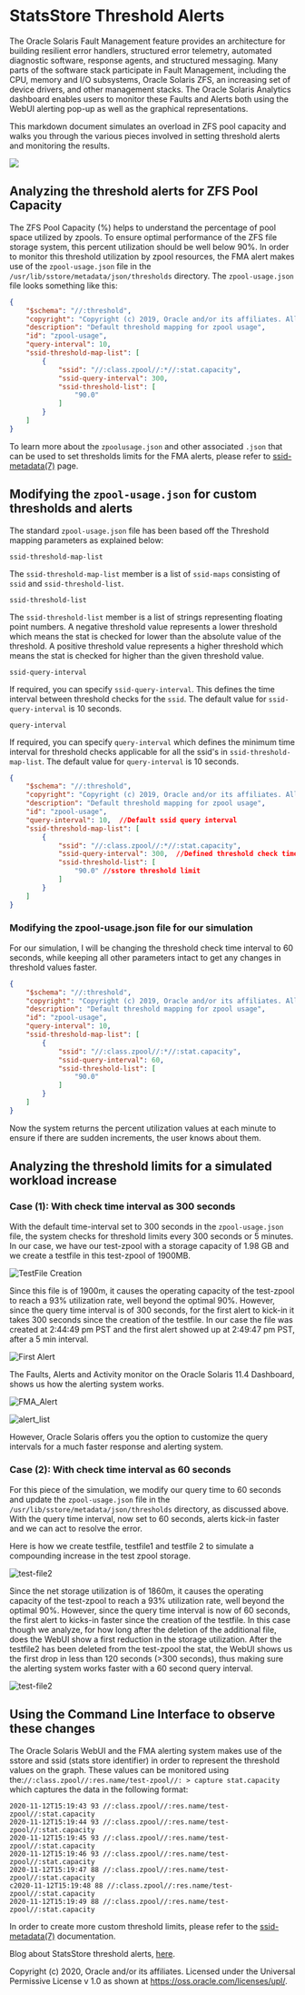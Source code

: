 # StatsStore Threshold Alerts

The Oracle Solaris Fault Management feature provides an architecture for building resilient error handlers, structured error telemetry, automated diagnostic software, response agents, and structured messaging. Many parts of the software stack participate in Fault Management, including the CPU, memory and I/O subsystems, Oracle Solaris ZFS, an increasing set of device drivers, and other management stacks. The Oracle Solaris Analytics dashboard enables users to monitor these Faults and Alerts both using the WebUI alerting pop-up as well as the graphical representations.

This markdown document simulates an overload in ZFS pool capacity and walks you through the various pieces involved in setting threshold alerts and monitoring the results.

![](/Blog_Supplements/Threshold_FMA_Alerts/Screenshots/FMA.png)

## Analyzing the threshold alerts for  ZFS Pool Capacity

The ZFS Pool Capacity (%) helps to understand the percentage of pool space utilized by zpools. To ensure optimal performance of the ZFS file storage system, this percent utilization should be well below 90%. In order to monitor this threshold utilization by zpool resources, the FMA alert makes use of the `zpool-usage.json` file in the `/usr/lib/sstore/metadata/json/thresholds` directory. The `zpool-usage.json` file looks something like this:

```json
{
    "$schema": "//:threshold",
    "copyright": "Copyright (c) 2019, Oracle and/or its affiliates. All rights reserved.",
    "description": "Default threshold mapping for zpool usage",
    "id": "zpool-usage",
    "query-interval": 10,
    "ssid-threshold-map-list": [
        {
            "ssid": "//:class.zpool//:*//:stat.capacity",
            "ssid-query-interval": 300,
            "ssid-threshold-list": [
                "90.0"
            ]
        }
    ]
}
```

To learn more about the `zpoolusage.json` and other associated `.json` that can be used to set thresholds limits for the FMA alerts, please refer to [ssid-metadata(7)](https://docs.oracle.com/cd/E88353_01/html/E37853/ssid-metadata-7.html) page.

## Modifying the `zpool-usage.json` for custom thresholds and alerts

The standard `zpool-usage.json` file has been based off the Threshold mapping parameters as explained below:

```
ssid-threshold-map-list
```

The `ssid-threshold-map-list` member is a list of `ssid-maps` consisting of `ssid` and `ssid-threshold-list`.

```
ssid-threshold-list
```

The `ssid-threshold-list` member is a list of strings representing floating point numbers. A negative threshold value represents a lower threshold which means the stat is checked for lower than the absolute value of the threshold. A positive threshold value represents a higher threshold which means the stat is checked for higher than the given threshold value.

```
ssid-query-interval
```

If required, you can specify `ssid-query-interval`. This defines the time interval between threshold checks for the `ssid`. The default value for `ssid-query-interval` is 10 seconds.

```
query-interval
```

If required, you can specify `query-interval` which defines the minimum time interval for threshold checks applicable for all the ssid's in `ssid-threshold-map-list`. The default value for `query-interval` is 10 seconds.

```json
{
    "$schema": "//:threshold",
    "copyright": "Copyright (c) 2019, Oracle and/or its affiliates. All rights reserved.",
    "description": "Default threshold mapping for zpool usage",
    "id": "zpool-usage",
    "query-interval": 10,  //Default ssid query interval
    "ssid-threshold-map-list": [
        {
            "ssid": "//:class.zpool//:*//:stat.capacity",
            "ssid-query-interval": 300,  //Defined threshold check time interval(300 seconds=5 minutes)
            "ssid-threshold-list": [
                "90.0" //sstore threshold limit
            ]
        }
    ]
}
```

### Modifying the zpool-usage.json file for our simulation

For our simulation, I will be changing the threshold check time interval to 60 seconds, while keeping all other parameters intact to get any changes in threshold values faster.

```json
{
    "$schema": "//:threshold",
    "copyright": "Copyright (c) 2019, Oracle and/or its affiliates. All rights reserved.",
    "description": "Default threshold mapping for zpool usage",
    "id": "zpool-usage",
    "query-interval": 10,  
    "ssid-threshold-map-list": [
        {
            "ssid": "//:class.zpool//:*//:stat.capacity",
            "ssid-query-interval": 60,  
            "ssid-threshold-list": [
                "90.0" 
            ]
        }
    ]
}
```

Now the system returns the percent utilization values at each minute to ensure if there are sudden increments, the user knows about them.



## Analyzing the threshold limits for a simulated workload increase

### Case (1): With check time interval as 300 seconds

With the default time-interval set to 300 seconds in the `zpool-usage.json` file, the system checks for threshold limits every 300 seconds or 5 minutes. In our case, we have our test-zpool with a storage capacity of 1.98 GB and we create a testfile in this test-zpool of 1900MB.

![TestFile Creation](/Blog_Supplements/Threshold_FMA_Alerts/Screenshots/300sec_interval_testfile.png)



Since this file is of 1900m, it causes the operating capacity of the test-zpool to reach a 93% utilization rate, well beyond the optimal 90%. However, since the query time interval is of 300 seconds, for the first alert to kick-in it takes 300 seconds since the creation of the testfile. In our case the file was created at 2:44:49 pm PST and the first alert showed up at 2:49:47 pm PST, after a 5 min interval.

![First Alert](/Blog_Supplements/Threshold_FMA_Alerts/Screenshots/firstalert.png)



The Faults, Alerts and Activity monitor on the Oracle Solaris 11.4 Dashboard, shows us how the alerting system works.

![FMA_Alert](/Blog_Supplements/Threshold_FMA_Alerts/Screenshots/FMA_Alert.png)



![alert_list](/Blog_Supplements/Threshold_FMA_Alerts/Screenshots/alerts_list.png)



However, Oracle Solaris offers you the option to customize the query intervals for a much faster response and alerting system.



### Case (2): With check time interval as 60 seconds

For this piece of the simulation, we modify our query time to 60 seconds and update the `zpool-usage.json` file in the `/usr/lib/sstore/metadata/json/thresholds` directory, as discussed above. With the query time interval, now set to 60 seconds, alerts kick-in faster and we can act to resolve the error.

Here is how we create testfile, testfile1 and testfile 2 to simulate a compounding increase in the test zpool storage.

![test-file2](/Blog_Supplements/Threshold_FMA_Alerts/Screenshots/testfile2.png)

Since the net storage utilization is of 1860m, it causes the operating capacity of the test-zpool to reach a 93% utilization rate, well beyond the optimal 90%. However, since the query time interval is now of 60 seconds, the first alert to kicks-in faster since the creation of the testfile. In this case though we analyze, for how long after the deletion of the additional file, does the WebUI show a first reduction in the storage utilization. After the testfile2 has been deleted from the test-zpool the stat, the WebUI shows us the first drop in less than 120 seconds (>300 seconds), thus  making sure the alerting system works faster with a 60 second query interval.

![test-file2](/Blog_Supplements/Threshold_FMA_Alerts/Screenshots/threshold_alert.png)

## Using the Command Line Interface to observe these changes	

The Oracle Solaris WebUI and the FMA alerting system makes use of the sstore and ssid (stats store identifier) in order to represent the threshold values on the graph. These values can be monitored using the:`//:class.zpool//:res.name/test-zpool//: > capture stat.capacity` which captures the data in the following format:

```
2020-11-12T15:19:43 93 //:class.zpool//:res.name/test-zpool//:stat.capacity
2020-11-12T15:19:44 93 //:class.zpool//:res.name/test-zpool//:stat.capacity
2020-11-12T15:19:45 93 //:class.zpool//:res.name/test-zpool//:stat.capacity
2020-11-12T15:19:46 93 //:class.zpool//:res.name/test-zpool//:stat.capacity
2020-11-12T15:19:47 88 //:class.zpool//:res.name/test-zpool//:stat.capacity
c2020-11-12T15:19:48 88 //:class.zpool//:res.name/test-zpool//:stat.capacity
2020-11-12T15:19:49 88 //:class.zpool//:res.name/test-zpool//:stat.capacity
```

In order to create more custom threshold limits, please refer to the [ssid-metadata(7)](https://docs.oracle.com/cd/E88353_01/html/E37853/ssid-metadata-7.html) documentation.

Blog about StatsStore threshold alerts, [here](https://blogs.oracle.com/solaris/statsstore-threshold-alerts-v2).







 Copyright (c) 2020, Oracle and/or its affiliates. Licensed under the Universal Permissive License v 1.0 as shown at https://oss.oracle.com/licenses/upl/.











